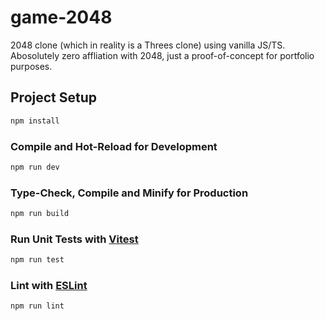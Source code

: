 # game-2048

2048 clone (which in reality is a Threes clone) using vanilla JS/TS. Abosolutely zero affliation with 2048, just a proof-of-concept for portfolio purposes.

## Project Setup

```sh
npm install
```

### Compile and Hot-Reload for Development

```sh
npm run dev
```

### Type-Check, Compile and Minify for Production

```sh
npm run build
```

### Run Unit Tests with [Vitest](https://vitest.dev/)

```sh
npm run test
```

### Lint with [ESLint](https://eslint.org/)

```sh
npm run lint
```